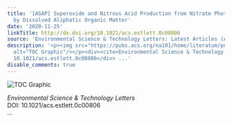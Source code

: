 ```yaml
---
title: '[ASAP] Superoxide and Nitrous Acid Production from Nitrate Photolysis Is Enhanced
  by Dissolved Aliphatic Organic Matter'
date: '2020-11-25'
linkTitle: http://dx.doi.org/10.1021/acs.estlett.0c00806
source: 'Environmental Science & Technology Letters: Latest Articles (ACS Publications)'
description: '<p><img src="https://pubs.acs.org/na101/home/literatum/publisher/achs/journals/content/estlcu/0/estlcu.ahead-of-print/acs.estlett.0c00806/20201125/images/medium/ez0c00806_0004.gif"
  alt="TOC Graphic"/></p><div><cite>Environmental Science & Technology Letters</cite></div><div>DOI:
  10.1021/acs.estlett.0c00806</div> ...'
disable_comments: true
---
```

<p><img src="https://pubs.acs.org/na101/home/literatum/publisher/achs/journals/content/estlcu/0/estlcu.ahead-of-print/acs.estlett.0c00806/20201125/images/medium/ez0c00806_0004.gif" alt="TOC Graphic"/></p><div><cite>Environmental Science & Technology Letters</cite></div><div>DOI: 10.1021/acs.estlett.0c00806</div> ...